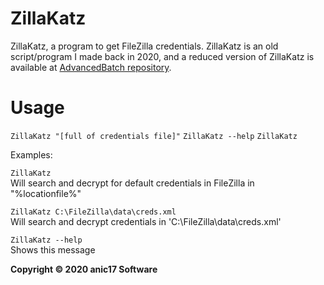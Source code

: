 # ZillaKatz
ZillaKatz, a program to get FileZilla credentials. ZillaKatz is an old script/program I made back in 2020, and a reduced version of ZillaKatz is available at [AdvancedBatch repository](https://github.com/anic17/AdvancedBatch).

# Usage

`ZillaKatz "[full of credentials file]"`
`ZillaKatz --help`
`ZillaKatz`

Examples:

`ZillaKatz`  
Will search and decrypt for default credentials in FileZilla in "%locationfile%"

`ZillaKatz C:\FileZilla\data\creds.xml`  
Will search and decrypt credentials in 'C:\FileZilla\data\creds.xml'

`ZillaKatz --help`  
Shows this message  

**Copyright &copy; 2020 anic17 Software**
